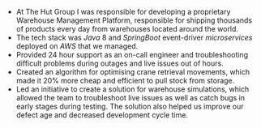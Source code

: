 * At The Hut Group I was responsible for developing a proprietary Warehouse Management Platform, responsible for shipping thousands of products every day from warehouses located around the world.
* The tech stack was *Java* 8 and *SpringBoot* event-driver *microservices* deployed on *AWS* that we managed.
* Provided 24 hour support as an on-call engineer and troubleshooting difficult problems during outages and live issues out of hours.
* Created an algorithm for optimising crane retrieval movements, which made it 20% more cheap and efficient to pull stock from storage.
* Led an initiative to create a solution for warehouse simulations, which allowed the team to troubleshoot live issues as well as catch bugs in early stages during testing. The solution also helped us improve our defect age and decreased development cycle time.
